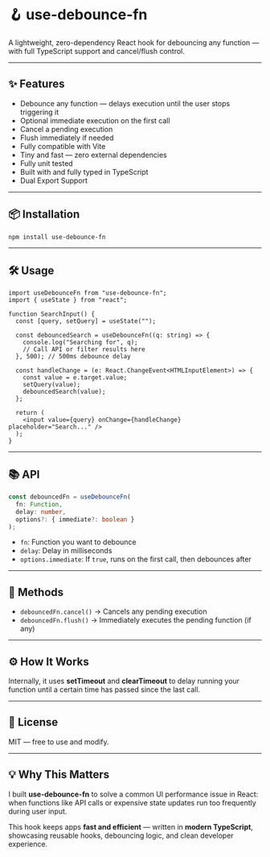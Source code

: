 # 🪝 use-debounce-fn

A lightweight, zero-dependency React hook for debouncing any function — with full TypeScript support and cancel/flush control.

---

## ✨ Features

- Debounce any function — delays execution until the user stops triggering it
- Optional immediate execution on the first call
- Cancel a pending execution
- Flush immediately if needed
- Fully compatible with Vite
- Tiny and fast — zero external dependencies
- Fully unit tested
- Built with and fully typed in TypeScript
- Dual Export Support

---

## 📦 Installation

```bash
npm install use-debounce-fn
```

---

## 🛠 Usage

```tsx
import useDebounceFn from "use-debounce-fn";
import { useState } from "react";

function SearchInput() {
  const [query, setQuery] = useState("");

  const debouncedSearch = useDebounceFn((q: string) => {
    console.log("Searching for", q);
    // Call API or filter results here
  }, 500); // 500ms debounce delay

  const handleChange = (e: React.ChangeEvent<HTMLInputElement>) => {
    const value = e.target.value;
    setQuery(value);
    debouncedSearch(value);
  };

  return (
    <input value={query} onChange={handleChange} placeholder="Search..." />
  );
}
```

---

## 📚 API

```ts
const debouncedFn = useDebounceFn(
  fn: Function,
  delay: number,
  options?: { immediate?: boolean }
);
```

- `fn`: Function you want to debounce
- `delay`: Delay in milliseconds
- `options.immediate`: If `true`, runs on the first call, then debounces after

---

## 🔧 Methods

- `debouncedFn.cancel()` → Cancels any pending execution
- `debouncedFn.flush()` → Immediately executes the pending function (if any)

---

## ⚙️ How It Works

Internally, it uses **setTimeout** and **clearTimeout** to delay running your function until a certain time has passed since the last call.

---

## 📄 License

MIT — free to use and modify.

---

## 💡 Why This Matters

I built **use-debounce-fn** to solve a common UI performance issue in React: when functions like API calls or expensive state updates run too frequently during user input.

This hook keeps apps **fast and efficient** — written in **modern TypeScript**, showcasing reusable hooks, debouncing logic, and clean developer experience.
